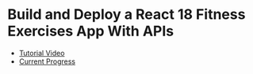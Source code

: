 # Build and Deploy a React 18 Fitness Exercises App With APIs

- [Tutorial Video](https://youtu.be/KBpoBc98BwM)
- [Current Progress](https://youtu.be/KBpoBc98BwM?t=3955)
